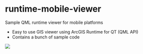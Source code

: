 runtime-mobile-viewer
=====================

Sample QML runtime viewer for mobile platforms

* Easy to use GIS viewer using ArcGIS Runtime for QT (QML API)
* Contains a bunch of sample code

![](https://github.com/gisfromscratch/runtime-mobile-viewer/documentation/images/RuntimeViewer.png)

